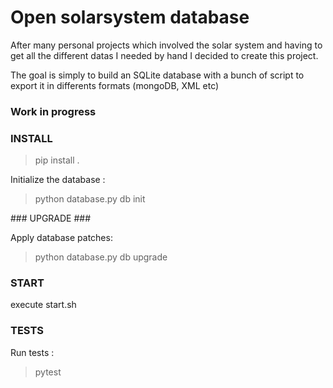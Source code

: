 # Open solarsystem database #


After many personal projects which involved the solar system and having to get all the different datas I needed by hand I decided to create this project.


The goal is simply to build an SQLite database with a bunch of script to export it in differents formats (mongoDB, XML etc)


### Work in progress ###


### INSTALL ###

> pip install .

Initialize the database :


> python database.py db init


### UPGRADE ###


Apply database patches:


> python database.py db upgrade


### START ###

execute start.sh

  
### TESTS ###

Run tests :

> pytest
